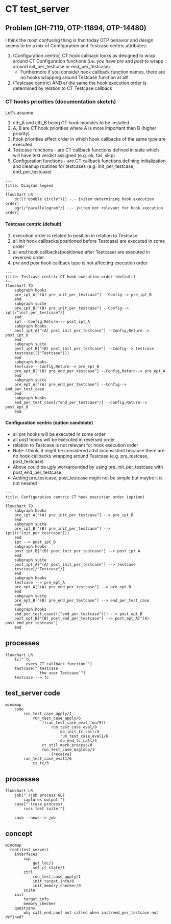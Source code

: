 # CT test_server

## Problem (GH-7119, OTP-11894, OTP-14480)
I think the most confusing thing is that today OTP behavior and design seems to be a mix of Configuration and Testcase centric attributes:
1. (Configuration centric) CT hook callback looks as designed to wrap around CT Configuration functions (i.e. you have *pre* and *post* to wrapp around init_per_testcase or end_per_testcase)
   - Furthermore if you consider hook callback function names, there are no hooks wrapping around Testcase function at all!
2. (Testcase centric) AND at the same the hook execution order is determined by relation to CT Testcase callback

### CT hooks priorities (documentation sketch)
Let's assume:
1. cth_A and cth_B being CT hook modules to be installed
2. A, B are CT hook priorities where A is more important than B (higher priority)
3. hook priorities affect order in which hook callbacks of the same type are executed
4. Testcase functions - are CT callback functions defined in suite which will have test verdict assigned (e.g. ok, fail, skip)
5. Configuration functions - are CT callback functions defining initialization and cleanup routines for testcases (e.g. init_per_testcase, end_per_testcase)

```mermaid
---
title: Diagram legend
---
flowchart LR
    dc((("double circle"))) -.- i>item determining hook execution order]
    pgr[/"parallelogram"/] -.- j>item not relevant for hook execution order]
```

#### Testcase centric (default)
1. execution order is related to position in relation to Testcase
2. all *init* hook callbacks(positioned before Testcase) are executed in some order 
3. all *end* hook callbacks(positioned after Testcase) are executed in reversed order
4. *pre* and *post* hook callback type is not affecting execution order
```mermaid
---
title: Testcase centric CT hook execution order (default)
---
flowchart TD
    subgraph hooks
    pre_ipt_A["(A) pre_init_per_testcase"] --Config--> pre_ipt_B
    end
    subgraph suite
    pre_ipt_B["(B) pre_init_per_testcase"] --Config--> ipt[/"init_per_testcase"/]
    end
    ipt --Config,Return--> post_ipt_A
    subgraph hooks
    post_ipt_A["(A) post_init_per_testcase"] --Config,Return--> post_ipt_B
    end
    subgraph suite
    post_ipt_B["(B) post_init_per_testcase"] --Config--> testcase
    testcase((("Testcase")))
    end
    subgraph hooks
    testcase --Config,Return--> pre_ept_B
    pre_ept_B["(B) pre_end_per_testcase"] --Config,Return--> pre_ept_A
    end
    subgraph suite
    pre_ept_A["(A) pre_end_per_testcase"] --Config--> end_per_test_case
    end
    subgraph hooks
    end_per_test_case[/"end_per_testcase"/] --Config,Return--> post_ept_B
    end
```
#### Configuration centric (option candidate)
- all *pre* hooks will be executed in some order
- all *post* hooks will be executed in reversed order
- relation to Testcase is not relevant for hook execution order
- Note: I think, it might be considered a bit inconsistent because there are no hook callbacks wrapping around Testcase (e.g. pre_testcase, post_testcase)
- Above could be ugly workarounded by using pre_init_per_testcase with post_end_per_testcase
- Adding pre_testcase, post_testcase might not be simple but maybe it is not needed

```mermaid
---
title: Configuration centric CT hook execution order (option)
---
flowchart TD
    subgraph hooks
    pre_ipt_A["(A) pre_init_per_testcase"] --> pre_ipt_B
    end
    subgraph suite
    pre_ipt_B["(B) pre_init_per_testcase"] --> ipt((("init_per_testcase")))
    end
    ipt --> post_ipt_B
    subgraph hooks
    post_ipt_B["(B) post_init_per_testcase"] --> post_ipt_A
    end
    subgraph suite
    post_ipt_A["(A) post_init_per_testcase"] --> testcase
    testcase[/"Testcase"/]
    end
    subgraph hooks
    testcase --> pre_ept_A
    pre_ept_A["(A) pre_end_per_testcase"] --> pre_ept_B
    end
    subgraph suite
    pre_ept_B["(B) pre_end_per_testcase"] --> end_per_test_case
    end
    subgraph hooks
    end_per_test_case((("end_per_testcase"))) --> post_ept_B
    post_ept_B["(B) post_end_per_testcase"] --> post_ept_A["(A) post_end_per_testcase"]
    end
```

## processes
```mermaid
flowchart LR
    tc["`tc
         every CT callback function`"]
    testcase["`testcase
               the user Testcase`"]
    testcase --> tc
```

## test_server code

```mermaid
mindmap
    code
        run_test_case_apply/1
            run_test_case_apply/6
                ))run_test_case_eval_fun/9((
                    run_test_case_eval/9
                        do_init_tc_call/4
                        run_test_case_eval1/6
                        do_end_tc_call/4
                ct_util mark_process/0
                run_test_case_msgloop/1
                    [receive]
        run_test_case_eval1/6
            ts_tc/3
```
## processes
```mermaid
flowchart LR
    job["`(job process GL)
        captures output`"]
    case["`(case process)
        runs test suite`"]

    case --news--> job
```
## concept
```mermaid
mindmap
  root)test_server(
    interfaces
        sup
            get_loc/1
            set_ct_state/1
        ctrl
            run_test_case_apply/1
            init_target_info/0
            init_memory_checker/0
        suite
    init
        target_info
        memory_checker
    questions
        why call_end_conf not called when init/end_per_testcase not defined?
```
